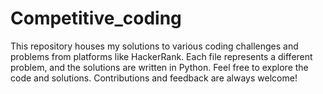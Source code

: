 # Competitive_coding
This repository houses my solutions to various coding challenges and problems from platforms like HackerRank. Each file represents a different problem, and the solutions are written in Python. Feel free to explore the code and solutions. Contributions and feedback are always welcome!
